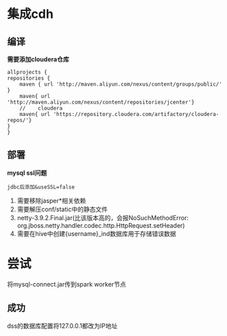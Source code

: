 <!--
 * @Author: wjn
 * @Date: 2020-03-01 22:51:56
 * @LastEditors: wjn
 * @LastEditTime: 2020-03-02 15:48:58
 -->
# 集成cdh

## 编译

**需要添加cloudera仓库**

    allprojects {
    repositories {
        maven { url 'http://maven.aliyun.com/nexus/content/groups/public/' }
        maven{ url 'http://maven.aliyun.com/nexus/content/repositories/jcenter'}
        //    cloudera
        maven{ url 'https://repository.cloudera.com/artifactory/cloudera-repos/'}
    }
    }

## 部署

**mysql ssl问题**

    jdbc后添加&useSSL=false
    
1. 需要移除jasper*相关依赖
2. 需要解压conf/static中的静态文件
3. netty-3.9.2.Final.jar(比该版本高的，会报NoSuchMethodError: org.jboss.netty.handler.codec.http.HttpRequest.setHeader)  
4. 需要在hive中创建{username}_ind数据库用于存储错误数据



# 尝试

将mysql-connect.jar传到spark worker节点


## 成功
dss的数据库配置将127.0.0.1都改为IP地址  